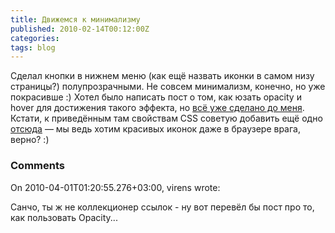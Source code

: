 ```yaml
---
title: Движемся к минимализму
published: 2010-02-14T00:12:00Z
categories: 
tags: blog
---
```


Сделал кнопки в нижнем меню (как ещё назвать иконки в самом низу страницы?) полупрозрачными. Не совсем минимализм, конечно, но уже покрасивше :) Хотел было написать пост о том, как юзать opacity и hover для достижения такого эффекта, но <a href="http://bloggerstop.net/2009/03/change-opacity-image-hover-effect.html">всё уже сделано до меня</a>. Кстати, к приведённым там свойствам CSS советую добавить ещё одно <a href="http://snipplr.com/view/2360/image-hover-opacity/">отсюда</a> — мы ведь хотим красивых иконок даже в браузере врага, верно? :)

<h3 id='hakyll-convert-comments-title'>Comments</h3>
<div class='hakyll-convert-comment'>
<p class='hakyll-convert-comment-date'>On 2010-04-01T01:20:55.276+03:00, virens wrote:</p>
<p class='hakyll-convert-comment-body'>
Санчо, ты ж не коллекционер ссылок - ну вот перевёл бы пост про то, как пользовать Opacity...
</p>
</div>



